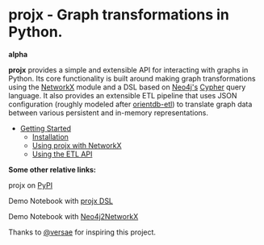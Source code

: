 # projx - Graph transformations in Python.

**alpha**

**projx** provides a simple and extensible API for interacting with graphs in Python. Its core functionality is built around making graph transformations using the [NetworkX](https://networkx.github.io/) module and a DSL based on [Neo4j's](http://neo4j.com/) [Cypher](http://neo4j.com/docs/stable/cypher-query-lang.html) query language. It also provides an extensible ETL pipeline that uses JSON configuration (roughly modeled after [orientdb-etl](https://github.com/orientechnologies/orientdb-etl/wiki)) to translate graph data between various persistent and in-memory representations.


- [Getting Started](getting-started.md)
    - [Installation](getting-started.md#installation)
    - [Using projx with NetworkX](getting-started.md#using-projx-with-networkx)
    - [Using the ETL API](getting-started.md#using-the-etl-api)



**Some other relative links:**

projx on [PyPI](https://pypi.python.org/pypi/projx)

Demo Notebook with [projx DSL](http://bit.ly/1EiMaMt)

Demo Notebook with [Neo4j2NetworkX](http://nbviewer.ipython.org/github/davebshow/projx/blob/master/projx_neo4j_demo.ipynb)

Thanks to [@versae](https://github.com/versae) for inspiring this project.
